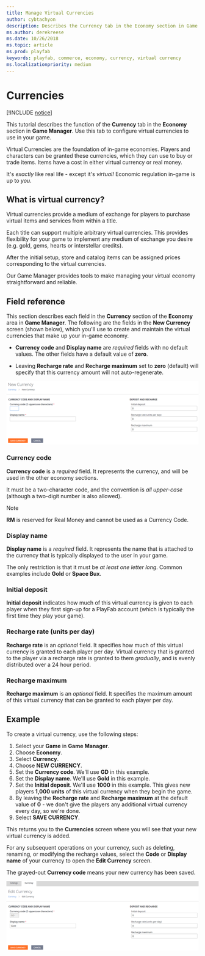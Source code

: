 ```yaml
---
title: Manage Virtual Currencies
author: cybtachyon
description: Describes the Currency tab in the Economy section in Game Manager, and how to configure virtual currencies.
ms.author: derekreese
ms.date: 10/26/2018
ms.topic: article
ms.prod: playfab
keywords: playfab, commerce, economy, currency, virtual currency
ms.localizationpriority: medium
---
```


# Currencies

[!INCLUDE [notice](../../../includes/_economy-deprecation.md)]

This tutorial describes the function of the **Currency** tab in the **Economy** section in **Game Manager**. Use this tab to configure virtual currencies to use in your game.

Virtual Currencies are the foundation of in-game economies. Players and characters can be granted these currencies, which they can use to buy or trade items. Items have a cost in either virtual currency or real money.

It's *exactly* like real life - except it's *virtual!* Economic regulation in-game is up to *you*.

## What is virtual currency?

Virtual currencies provide a medium of exchange for players to purchase virtual items and services from within a title.

Each title can support multiple arbitrary virtual currencies. This provides flexibility for your game to implement any medium of exchange you desire (e.g. gold, gems, hearts or interstellar credits).

After the initial setup, store and catalog items can be assigned prices corresponding to the virtual currencies.

Our Game Manager provides tools to make managing your virtual economy straightforward and reliable.

## Field reference

This section describes each field in the **Currency** section of the **Economy** area in **Game Manager**. The following are the fields in the **New Currency** screen (shown below), which you'll use to create and maintain the virtual currencies that make up your in-game economy.

- **Currency code** and **Display name** are *required* fields with no default values. The other fields have a default value of **zero**.

- Leaving **Recharge rate** and **Recharge maximum** set to **zero** (default) will specify that this currency amount will not auto-regenerate.

![Game Manager - Economy - Currency - New Currency](../media/tutorials/game-manager-economy-currency-new-currency-blank.png)  

### Currency code

**Currency code** is a *required* field. It represents the currency, and will be used in the other economy sections.

It must be a two-character code, and the convention is *all upper-case* (although a two-digit number is also allowed).

> [!NOTE]
> **RM** is reserved for Real Money and cannot be used as a Currency Code.

### Display name

**Display name** is a *required* field. It represents the name that is attached to the currency that is typically displayed to the user in your game.

The only restriction is that it must be *at least one letter long*. Common examples include **Gold** or **Space Bux**.

### Initial deposit

**Initial deposit** indicates how much of this virtual currency is given to each player when they first sign-up for a PlayFab account (which is typically the first time they play your game).

### Recharge rate (units per day)

**Recharge rate** is an *optional* field. It specifies how much of this virtual currency is granted to each player per day. Virtual currency that is granted to the player via a recharge rate is granted to them *gradually*, and is evenly distributed over a 24 hour period.

### Recharge maximum

**Recharge maximum** is an *optional* field. It specifies the maximum amount of this virtual currency that can be granted to each player per day.

## Example

To create a virtual currency, use the following steps:

1. Select your **Game** in **Game Manager**.
2. Choose **Economy**.
3. Select **Currency**.
4. Choose **NEW CURRENCY**.
5. Set the **Currency code**. We'll use **GD** in this example.
6. Set the **Display name**. We'll use **Gold** in this example.
7. Set the **Initial deposit**. We'll use **1000** in this example. This gives new players **1,000 units** of this virtual currency when they begin the game.
8. By leaving the **Recharge rate** and **Recharge maximum** at the default value of **0** - we don't give the players any additional virtual currency every day, so we're done.
9. Select **SAVE CURRENCY**.

This returns you to the **Currencies** screen where you will see that your new virtual currency is added.

For any subsequent operations on your currency, such as deleting, renaming, or modifying the recharge values, select the **Code** or **Display name** of your currency to open the **Edit Currency** screen.

The grayed-out **Currency code** means your new currency has been saved.

![Game Manager - Economy - Currency - Edit Currency](../media/tutorials/game-manager-economy-currency-edit-currency.png)  
